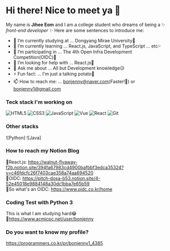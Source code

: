 # Hi there! Nice to meet ya 👋

My name is **Jihee Eom** and I am a college student who dreams of being a ✨ _front-end developer_ ✨
Here are some sentences to introduce me:

- 🔭 I’m currently studying at    ... Dongyang Mirae University🏫
- 🌱 I’m currently learning       ... React.js, JavaScript, and TypeScript ... etc💦
- 👯 I’m participating in         ... The 4th Open Infra Development Competition(OIDC)🎈
- 🤔 I’m looking for help with    ... React.js💙
- 💬 Ask me about                 ... All but Development knowledge😥
- ⚡ Fun fact:                    ... I'm just a talking potato🥔
- 📫 How to reach me:             ... bonjenny@naver.com(Faster!💨) or bonjenny1@gmail.com

### Teck stack I'm working on
![HTML5](https://img.shields.io/badge/-HTML5-d13a11?style=for-the-badge&logo=html5&logoColor=ffffff)
![CSS3](https://img.shields.io/badge/-CSS3-007acc?style=for-the-badge&logo=css3)
![JavaScript](https://img.shields.io/badge/-JavaScript-%23f7df1c?style=for-the-badge&logo=javascript&logoColor=000000&labelColor=%23f7df1c&color=%23ffce5a)
![Vue](https://img.shields.io/badge/-vue-3fba79?style=for-the-badge&logo=vue.js&logoColor=ffffff)
![React](https://img.shields.io/badge/-React-59d8ff?style=for-the-badge&logo=react&logoColor=ffffff)
![Git](https://img.shields.io/badge/-Git-f05032?style=for-the-badge&logo=git&logoColor=ffffff)

### Other stacks
![Python]
![Java]

### How to reach my Notion Blog

💙React.js: https://walnut-flyaway-f2b.notion.site/394fa67983cd4900bafbbf3edca35324?v=c46fdcfc26f7403cae358a74aa694520 \
🎈OIDC: https://pitch-dosa-b53.notion.site/4-52e45018e9884148a30dc1bba7e65b59 \
🧨So what's an OIDC: https://www.oidc.co.kr/home

### Coding Test with Python 3

This is what I am studying hard😂 \
🤍https://www.acmicpc.net/user/bonjenny

### Do you want to know my profile?

https://programmers.co.kr/pr/bonjenny1_4385
